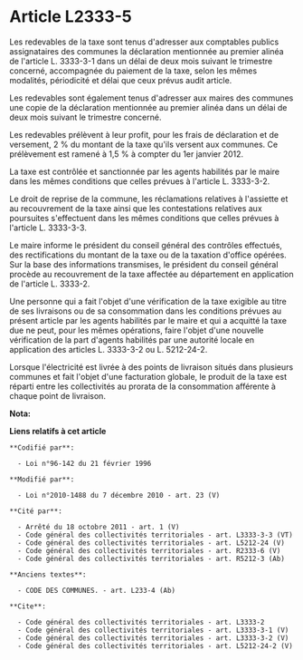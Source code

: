# Article L2333-5

Les redevables de la taxe sont tenus d'adresser aux comptables publics assignataires des communes la déclaration mentionnée
au premier alinéa de l'article L. 3333-3-1 dans un délai de deux mois suivant le trimestre concerné, accompagnée du paiement
de la taxe, selon les mêmes modalités, périodicité et délai que ceux prévus audit article. 

Les redevables sont également tenus d'adresser aux maires des communes une copie de la déclaration mentionnée au premier
alinéa dans un délai de deux mois suivant le trimestre concerné. 

Les redevables prélèvent à leur profit, pour les frais de déclaration et de versement, 2 % du montant de la taxe qu'ils
versent aux communes. Ce prélèvement est ramené à 1,5 % à compter du 1er janvier 2012. 

La taxe est contrôlée et sanctionnée par les agents habilités par le maire dans les mêmes conditions que celles prévues à
l'article L. 3333-3-2. 

Le droit de reprise de la commune, les réclamations relatives à l'assiette et au recouvrement de la taxe ainsi que les
contestations relatives aux poursuites s'effectuent dans les mêmes conditions que celles prévues à l'article L. 3333-3-3. 

Le maire informe le président du conseil général des contrôles effectués, des rectifications du montant de la taxe ou de la
taxation d'office opérées. Sur la base des informations transmises, le président du conseil général procède au recouvrement
de la taxe affectée au département en application de l'article L. 3333-2. 

Une personne qui a fait l'objet d'une vérification de la taxe exigible au titre de ses livraisons ou de sa consommation dans
les conditions prévues au présent article par les agents habilités par le maire et qui a acquitté la taxe due ne peut, pour
les mêmes opérations, faire l'objet d'une nouvelle vérification de la part d'agents habilités par une autorité locale en
application des articles L. 3333-3-2 ou L. 5212-24-2.

Lorsque l'électricité est livrée à des points de livraison situés dans plusieurs communes et fait l'objet d'une facturation
globale, le produit de la taxe est réparti entre les collectivités au prorata de la consommation afférente à chaque point de
livraison.

**Nota:**



**Liens relatifs à cet article**

	**Codifié par**:

	  - Loi n°96-142 du 21 février 1996

	**Modifié par**:

	  - Loi n°2010-1488 du 7 décembre 2010 - art. 23 (V)

	**Cité par**:

	  - Arrêté du 18 octobre 2011 - art. 1 (V)
	  - Code général des collectivités territoriales - art. L3333-3-3 (VT)
	  - Code général des collectivités territoriales - art. L5212-24 (V)
	  - Code général des collectivités territoriales - art. R2333-6 (V)
	  - Code général des collectivités territoriales - art. R5212-3 (Ab)

	**Anciens textes**:

	  - CODE DES COMMUNES. - art. L233-4 (Ab)

	**Cite**:

	  - Code général des collectivités territoriales - art. L3333-2
	  - Code général des collectivités territoriales - art. L3333-3-1 (V)
	  - Code général des collectivités territoriales - art. L3333-3-2 (V)
	  - Code général des collectivités territoriales - art. L5212-24-2 (V)
